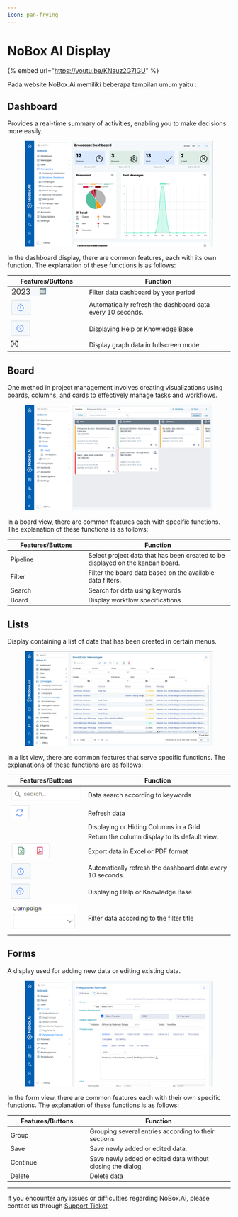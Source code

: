 ```yaml
---
icon: pan-frying
---
```


# NoBox AI Display

{% embed url="https://youtu.be/KNauz2G7IGU" %}

Pada website NoBox.Ai memiliki beberapa tampilan umum yaitu :

## **Dashboard**

Provides a real-time summary of activities, enabling you to make decisions more easily.

<figure><img src="../.gitbook/assets/Broadcast Dashboard (1).png" alt=""><figcaption></figcaption></figure>

In the dashboard display, there are common features, each with its own function. The explanation of these functions is as follows:

<table><thead><tr><th width="163.4000244140625">Features/Buttons</th><th>Function</th></tr></thead><tbody><tr><td><img src="../.gitbook/assets/filter thn.png" alt=""></td><td>Filter data dashboard by year period</td></tr><tr><td><img src="../.gitbook/assets/Auto Refresh.png" alt=""></td><td>Automatically refresh the dashboard data every 10 seconds.</td></tr><tr><td><img src="../.gitbook/assets/bantuan.png" alt=""></td><td>Displaying Help or Knowledge Base</td></tr><tr><td><img src="../.gitbook/assets/fullscreen.png" alt=""></td><td>Display graph data in fullscreen mode.</td></tr></tbody></table>

## **Board**

One method in project management involves creating visualizations using boards, columns, and cards to effectively manage tasks and workflows.

<figure><img src="../.gitbook/assets/Deals.png" alt=""><figcaption></figcaption></figure>

In a board view, there are common features each with specific functions. The explanation of these functions is as follows:

<table><thead><tr><th width="161.79998779296875">Features/Buttons</th><th>Function</th></tr></thead><tbody><tr><td>Pipeline</td><td>Select project data that has been created to be displayed on the kanban board.</td></tr><tr><td>Filter</td><td>Filter the board data based on the available data filters.</td></tr><tr><td>Search</td><td>Search for data using keywords</td></tr><tr><td>Board</td><td>Display workflow specifications</td></tr></tbody></table>

## **Lists**

Display containing a list of data that has been created in certain menus.

<figure><img src="../.gitbook/assets/Broadcast Messagee.jpg" alt=""><figcaption></figcaption></figure>

In a list view, there are common features that serve specific functions. The explanations of these functions are as follows:

<table><thead><tr><th width="161">Features/Buttons</th><th>Function</th></tr></thead><tbody><tr><td><img src="../.gitbook/assets/search.png" alt=""></td><td>Data search according to keywords</td></tr><tr><td><img src="../.gitbook/assets/refresh.png" alt=""><br></td><td>Refresh data</td></tr><tr><td><img src="https://crm.nobox.ai/media/public/Knowladge%20Base%20New/Campaigns/column%20picker.png" alt=""><br></td><td>Displaying or Hiding Columns in a Grid</td></tr><tr><td><img src="https://crm.nobox.ai/media/public/Knowladge%20Base%20New/Campaigns/restore.png" alt=""><br></td><td>Return the column display to its default view.</td></tr><tr><td><img src="../.gitbook/assets/cetak.png" alt=""><br></td><td>Export data in Excel or PDF format</td></tr><tr><td><img src="../.gitbook/assets/Auto Refresh (1).png" alt=""></td><td>Automatically refresh the dashboard data every 10 seconds.</td></tr><tr><td><img src="../.gitbook/assets/bantuan.png" alt=""></td><td>Displaying Help or Knowledge Base</td></tr><tr><td><img src="../.gitbook/assets/Filter.png" alt=""></td><td>Filter data according to the filter title</td></tr></tbody></table>

## **Forms**

A display used for adding new data or editing existing data.

<figure><img src="../.gitbook/assets/Pengaturan Formulir.png" alt=""><figcaption></figcaption></figure>

In the form view, there are common features each with their own specific functions. The explanation of these functions is as follows:

<table><thead><tr><th width="165">Features/Buttons</th><th>Function</th></tr></thead><tbody><tr><td>Group</td><td>Grouping several entries according to their sections</td></tr><tr><td>Save</td><td>Save newly added or edited data.</td></tr><tr><td>Continue</td><td>Save newly added or edited data without closing the dialog.</td></tr><tr><td>Delete</td><td>Delete data</td></tr></tbody></table>

***

If you encounter any issues or difficulties regarding NoBox.Ai, please contact us through [Support Ticket](https://crm.mynobox.com/clients/tickets)
